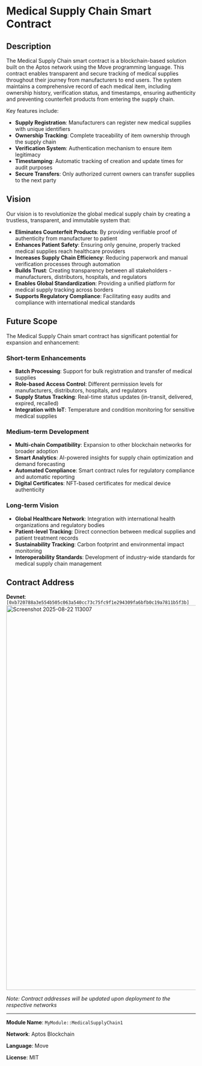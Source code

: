 # Medical Supply Chain Smart Contract

## Description

The Medical Supply Chain smart contract is a blockchain-based solution built on the Aptos network using the Move programming language. This contract enables transparent and secure tracking of medical supplies throughout their journey from manufacturers to end users. The system maintains a comprehensive record of each medical item, including ownership history, verification status, and timestamps, ensuring authenticity and preventing counterfeit products from entering the supply chain.

Key features include:
- **Supply Registration**: Manufacturers can register new medical supplies with unique identifiers
- **Ownership Tracking**: Complete traceability of item ownership through the supply chain
- **Verification System**: Authentication mechanism to ensure item legitimacy
- **Timestamping**: Automatic tracking of creation and update times for audit purposes
- **Secure Transfers**: Only authorized current owners can transfer supplies to the next party

## Vision

Our vision is to revolutionize the global medical supply chain by creating a trustless, transparent, and immutable system that:

- **Eliminates Counterfeit Products**: By providing verifiable proof of authenticity from manufacturer to patient
- **Enhances Patient Safety**: Ensuring only genuine, properly tracked medical supplies reach healthcare providers
- **Increases Supply Chain Efficiency**: Reducing paperwork and manual verification processes through automation
- **Builds Trust**: Creating transparency between all stakeholders - manufacturers, distributors, hospitals, and regulators
- **Enables Global Standardization**: Providing a unified platform for medical supply tracking across borders
- **Supports Regulatory Compliance**: Facilitating easy audits and compliance with international medical standards

## Future Scope

The Medical Supply Chain smart contract has significant potential for expansion and enhancement:

### Short-term Enhancements
- **Batch Processing**: Support for bulk registration and transfer of medical supplies
- **Role-based Access Control**: Different permission levels for manufacturers, distributors, hospitals, and regulators
- **Supply Status Tracking**: Real-time status updates (in-transit, delivered, expired, recalled)
- **Integration with IoT**: Temperature and condition monitoring for sensitive medical supplies

### Medium-term Development
- **Multi-chain Compatibility**: Expansion to other blockchain networks for broader adoption
- **Smart Analytics**: AI-powered insights for supply chain optimization and demand forecasting
- **Automated Compliance**: Smart contract rules for regulatory compliance and automatic reporting
- **Digital Certificates**: NFT-based certificates for medical device authenticity

### Long-term Vision
- **Global Healthcare Network**: Integration with international health organizations and regulatory bodies
- **Patient-level Tracking**: Direct connection between medical supplies and patient treatment records
- **Sustainability Tracking**: Carbon footprint and environmental impact monitoring
- **Interoperability Standards**: Development of industry-wide standards for medical supply chain management

## Contract Address

**Devnet**: `[0xb720788a3e554b505c063a540cc73c75fc9f1e294309fa6bfb0c19a7811b5f3b]`
<img width="1920" height="1020" alt="Screenshot 2025-08-22 113007" src="https://github.com/user-attachments/assets/088c6a34-8f77-4da8-b5e3-ecb880b60150" />

*Note: Contract addresses will be updated upon deployment to the respective networks*

---

**Module Name**: `MyModule::MedicalSupplyChain1`

**Network**: Aptos Blockchain

**Language**: Move

**License**: MIT

